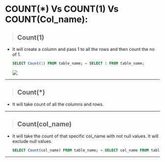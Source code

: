 # **COUNT(*) Vs COUNT(1) Vs COUNT(Col_name):**

> ## **Count(1)**

- It will create a column and pass 1 to all the rows and then count the no of 1.

    ```sql
    SELECT Count(1) FROM table_name; = SELECT 1 FROM table_name; 
    ```

    **![](https://lh4.googleusercontent.com/BsO3SPF0MfDT4ZkP4QlMiJy_Rh4PMmSDDiri_IM1dmC3sZS0v-enon04Lb5LVOk-BxWY1FAhbUGO2QCJ2l-4N4-u1U5gQ5nj8OgKbj7eye1HO2oXUUQCoEaecb8r1v_fFDYGayCJGXx7BMa4V0EszQ)**

---

> ## **Count(*)**

- It will take count of all the columns and rows.

---

> ## **Count(col_name)**

- It will take the count of that specific col_name with not null values. It will exclude null values.

    ```sql
    SELECT Count(col_name) FROM table_name; = SELECT col_name FROM table_name; 
    ```

---
